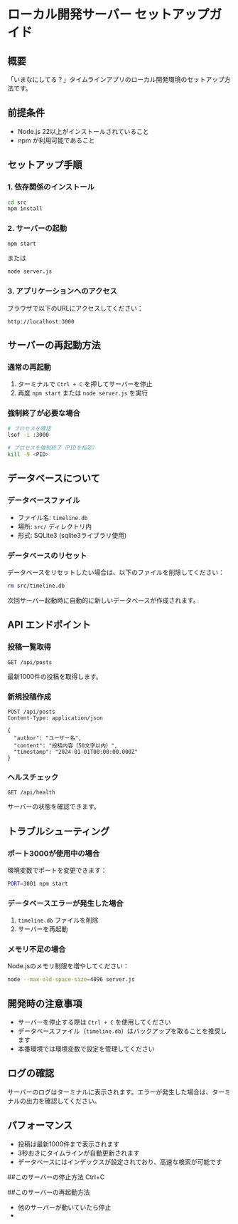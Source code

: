# ローカル開発サーバー セットアップガイド

## 概要
「いまなにしてる？」タイムラインアプリのローカル開発環境のセットアップ方法です。

## 前提条件
- Node.js 22以上がインストールされていること
- npm が利用可能であること

## セットアップ手順

### 1. 依存関係のインストール
```bash
cd src
npm install
```

### 2. サーバーの起動
```bash
npm start
```

または

```bash
node server.js
```

### 3. アプリケーションへのアクセス
ブラウザで以下のURLにアクセスしてください：
```
http://localhost:3000
```

## サーバーの再起動方法

### 通常の再起動
1. ターミナルで `Ctrl + C` を押してサーバーを停止
2. 再度 `npm start` または `node server.js` を実行

### 強制終了が必要な場合
```bash
# プロセスを確認
lsof -i :3000

# プロセスを強制終了（PIDを指定）
kill -9 <PID>
```

## データベースについて

### データベースファイル
- ファイル名: `timeline.db`
- 場所: `src/` ディレクトリ内
- 形式: SQLite3 (sqlite3ライブラリ使用)

### データベースのリセット
データベースをリセットしたい場合は、以下のファイルを削除してください：
```bash
rm src/timeline.db
```
次回サーバー起動時に自動的に新しいデータベースが作成されます。

## API エンドポイント

### 投稿一覧取得
```
GET /api/posts
```
最新1000件の投稿を取得します。

### 新規投稿作成
```
POST /api/posts
Content-Type: application/json

{
  "author": "ユーザー名",
  "content": "投稿内容（50文字以内）",
  "timestamp": "2024-01-01T00:00:00.000Z"
}
```

### ヘルスチェック
```
GET /api/health
```
サーバーの状態を確認できます。

## トラブルシューティング

### ポート3000が使用中の場合
環境変数でポートを変更できます：
```bash
PORT=3001 npm start
```

### データベースエラーが発生した場合
1. `timeline.db` ファイルを削除
2. サーバーを再起動

### メモリ不足の場合
Node.jsのメモリ制限を増やしてください：
```bash
node --max-old-space-size=4096 server.js
```

## 開発時の注意事項

- サーバーを停止する際は `Ctrl + C` を使用してください
- データベースファイル（`timeline.db`）はバックアップを取ることを推奨します
- 本番環境では環境変数で設定を管理してください

## ログの確認
サーバーのログはターミナルに表示されます。エラーが発生した場合は、ターミナルの出力を確認してください。

## パフォーマンス
- 投稿は最新1000件まで表示されます
- 3秒おきにタイムラインが自動更新されます
- データベースにはインデックスが設定されており、高速な検索が可能です


##このサーバーの停止方法
Ctrl+C

##このサーバーの再起動方法
- 他のサーバーが動いていたら停止
- 